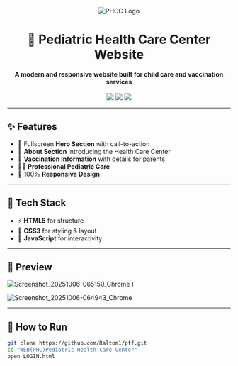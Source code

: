 <p align="center">
  <img src="https://img.icons8.com/color/96/hospital-room.png" alt="PHCC Logo"/>
</p>

<h1 align="center">🏥 Pediatric Health Care Center Website</h1>

<p align="center">
  <b>A modern and responsive website built for child care and vaccination services</b>  
  <br/>
  <br/>
  <img src="https://img.shields.io/badge/HTML5-orange?logo=html5&logoColor=white" />
  <img src="https://img.shields.io/badge/CSS3-blue?logo=css3&logoColor=white" />
  <img src="https://img.shields.io/badge/JavaScript-yellow?logo=javascript&logoColor=black" />
</p>

---

## ✨ Features
- 🎯 Fullscreen **Hero Section** with call-to-action  
- 📖 **About Section** introducing the Health Care Center  
- 💉 **Vaccination Information** with details for parents  
- 👨‍⚕️ **Professional Pediatric Care**  
- 📱 100% **Responsive Design**  

---

## 🚀 Tech Stack
- ⚡ **HTML5** for structure  
- 🎨 **CSS3** for styling & layout  
- 🧩 **JavaScript** for interactivity  

---

## 📸 Preview
![Screenshot_20251006-065150_Chrome](https://github.com/user-attachments/assets/e62be864-f397-4092-bb26-08fa23cc612a)
)

 ![Screenshot_20251006-064943_Chrome](https://github.com/user-attachments/assets/72581896-e326-481e-b933-6af19471f4ac)


---

## 📂 How to Run
```bash
git clone https://github.com/Raltom1/pff.git
cd "WEB(PHC)Pediatric Health Care Center"
open LOGIN.html
